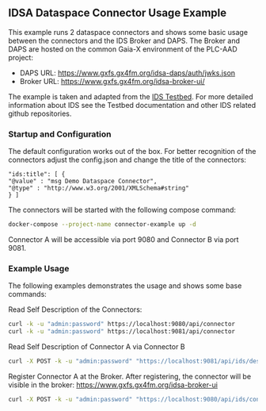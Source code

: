 ##  IDSA Dataspace Connector Usage Example

This example runs 2 dataspace connectors and shows some basic usage between the connectors and the IDS Broker and DAPS. 
The Broker and DAPS are hosted on the common Gaia-X environment of the PLC-AAD project:

* DAPS URL: https://www.gxfs.gx4fm.org/idsa-daps/auth/jwks.json
* Broker URL: https://www.gxfs.gx4fm.org/idsa-broker-ui/

The example is taken and adapted from the [IDS Testbed](https://github.com/International-Data-Spaces-Association/IDS-testbed). 
For more detailed information about IDS see the Testbed documentation and other IDS related github repositories. 

### Startup and Configuration 

The default configuration works out of the box. For better recognition of the connectors adjust the config.json and 
change the title of the connectors:
```json-ld
"ids:title": [ {
"@value" : "msg Demo Dataspace Connector",
"@type" : "http://www.w3.org/2001/XMLSchema#string"
} ]
```

The connectors will be started with the following compose command:
```sh
docker-compose --project-name connector-example up -d
```
Connector A will be accessible via port 9080 and Connector B via port 9081.

### Example Usage

The following examples demonstrates the usage and shows some base commands:

Read Self Description of the Connectors:
```sh
curl -k -u "admin:password" https://localhost:9080/api/connector
curl -k -u "admin:password" https://localhost:9081/api/connector
```

Read Self Description of Connector A via Connector B
```sh
curl -X POST -k -u "admin:password" "https://localhost:9081/api/ids/description?recipient=https://connectora:8080/api/ids/data"
```

Register Connector A at the Broker. After registering, the connector will be visible in the broker: https://www.gxfs.gx4fm.org/idsa-broker-ui

```sh
curl -X POST -k -u "admin:password" "https://localhost:9080/api/ids/connector/update?recipient=https://www.gxfs.gx4fm.org/idsa-broker-api/infrastructure"
```
